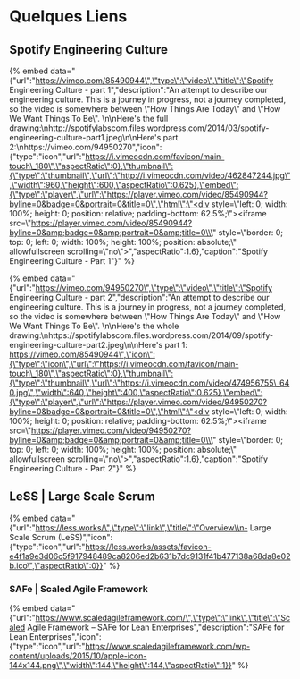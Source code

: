 # Quelques Liens

## Spotify Engineering Culture

{% embed data="{\"url\":\"https://vimeo.com/85490944\",\"type\":\"video\",\"title\":\"Spotify Engineering Culture - part 1\",\"description\":\"An attempt to describe our engineering culture. This is a journey in progress, not a journey completed, so the video is somewhere between \\\"How Things Are Today\\\" and \\\"How We Want Things To Be\\\". \\n\\nHere\'s the full drawing:\\nhttp://spotifylabscom.files.wordpress.com/2014/03/spotify-engineering-culture-part1.jpeg\\n\\nHere\'s part 2:\\nhttps://vimeo.com/94950270\",\"icon\":{\"type\":\"icon\",\"url\":\"https://i.vimeocdn.com/favicon/main-touch\_180\",\"aspectRatio\":0},\"thumbnail\":{\"type\":\"thumbnail\",\"url\":\"http://i.vimeocdn.com/video/462847244.jpg\",\"width\":960,\"height\":600,\"aspectRatio\":0.625},\"embed\":{\"type\":\"player\",\"url\":\"https://player.vimeo.com/video/85490944?byline=0&badge=0&portrait=0&title=0\",\"html\":\"<div style=\\\"left: 0; width: 100%; height: 0; position: relative; padding-bottom: 62.5%;\\\"><iframe src=\\\"https://player.vimeo.com/video/85490944?byline=0&amp;badge=0&amp;portrait=0&amp;title=0\\\" style=\\\"border: 0; top: 0; left: 0; width: 100%; height: 100%; position: absolute;\\\" allowfullscreen scrolling=\\\"no\\\"></iframe></div>\",\"aspectRatio\":1.6},\"caption\":\"Spotify Engineering Culture - Part 1\"}" %}

{% embed data="{\"url\":\"https://vimeo.com/94950270\",\"type\":\"video\",\"title\":\"Spotify Engineering Culture - part 2\",\"description\":\"An attempt to describe our engineering culture. This is a journey in progress, not a journey completed, so the video is somewhere between \\\"How Things Are Today\\\" and \\\"How We Want Things To Be\\\". \\n\\nHere\'s the whole drawing:\\nhttps://spotifylabscom.files.wordpress.com/2014/09/spotify-engineering-culture-part2.jpeg\\n\\nHere\'s part 1: https://vimeo.com/85490944\",\"icon\":{\"type\":\"icon\",\"url\":\"https://i.vimeocdn.com/favicon/main-touch\_180\",\"aspectRatio\":0},\"thumbnail\":{\"type\":\"thumbnail\",\"url\":\"https://i.vimeocdn.com/video/474956755\_640.jpg\",\"width\":640,\"height\":400,\"aspectRatio\":0.625},\"embed\":{\"type\":\"player\",\"url\":\"https://player.vimeo.com/video/94950270?byline=0&badge=0&portrait=0&title=0\",\"html\":\"<div style=\\\"left: 0; width: 100%; height: 0; position: relative; padding-bottom: 62.5%;\\\"><iframe src=\\\"https://player.vimeo.com/video/94950270?byline=0&amp;badge=0&amp;portrait=0&amp;title=0\\\" style=\\\"border: 0; top: 0; left: 0; width: 100%; height: 100%; position: absolute;\\\" allowfullscreen scrolling=\\\"no\\\"></iframe></div>\",\"aspectRatio\":1.6},\"caption\":\"Spotify Engineering Culture - Part 2\"}" %}

## LeSS \| Large Scale Scrum

{% embed data="{\"url\":\"https://less.works/\",\"type\":\"link\",\"title\":\"Overview\\n- Large Scale Scrum \(LeSS\)\",\"icon\":{\"type\":\"icon\",\"url\":\"https://less.works/assets/favicon-e4f1a9e3d06c5f917948489ca8206ed2b631b7dc9131f41b477138a68da8e02b.ico\",\"aspectRatio\":0}}" %}

### SAFe \| Scaled Agile Framework

{% embed data="{\"url\":\"https://www.scaledagileframework.com/\",\"type\":\"link\",\"title\":\"Scaled Agile Framework – SAFe for Lean Enterprises\",\"description\":\"SAFe for Lean Enterprises\",\"icon\":{\"type\":\"icon\",\"url\":\"https://www.scaledagileframework.com/wp-content/uploads/2015/10/apple-icon-144x144.png\",\"width\":144,\"height\":144,\"aspectRatio\":1}}" %}



